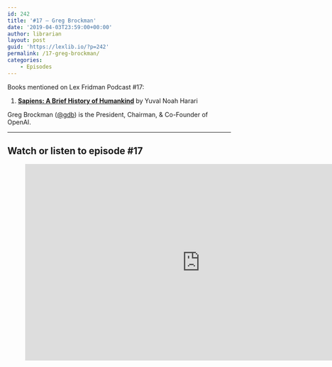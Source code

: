 ```yaml
---
id: 242
title: '#17 – Greg Brockman'
date: '2019-04-03T23:59:00+00:00'
author: librarian
layout: post
guid: 'https://lexlib.io/?p=242'
permalink: /17-greg-brockman/
categories:
    - Episodes
---
```


Books mentioned on Lex Fridman Podcast #17:

1. <b><a href="https://amzn.to/3Vb2trj" target="_blank" rel="sponsored noopener noreferrer">Sapiens: A Brief History of Humankind</a></b> by Yuval Noah Harari

<!--more-->

Greg Brockman ([@gdb](https://twitter.com/gdb)) is the President, Chairman, &amp; Co-Founder of OpenAI.

- - - - - -

## Watch or listen to episode #17

<figure class="wp-block-embed is-type-video is-provider-youtube wp-block-embed-youtube wp-embed-aspect-16-9 wp-has-aspect-ratio"><div class="wp-block-embed__wrapper"><iframe allow="accelerometer; autoplay; clipboard-write; encrypted-media; gyroscope; picture-in-picture" allowfullscreen="" frameborder="0" height="443" loading="lazy" src="https://www.youtube.com/embed/bIrEM2FbOLU?feature=oembed" title="Greg Brockman: OpenAI and AGI | Lex Fridman Podcast #17" width="788"></iframe></div></figure>